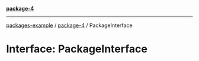 [**package-4**](../README.md)

***

[packages-example](../../README.md) / [package-4](../README.md) / PackageInterface

# Interface: PackageInterface
